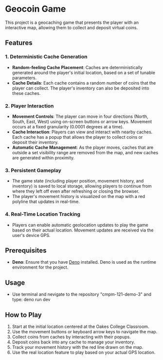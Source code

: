 # Geocoin Game

This project is a geocaching game that presents the player with an interactive map, allowing them to collect and deposit virtual coins.

## Features

### 1. Deterministic Cache Generation
- **Random-feeling Cache Placement**: Caches are deterministically generated around the player's initial location, based on a set of tunable parameters.
- **Cache Details**: Each cache contains a random number of coins that the player can collect. The player's inventory can also be deposited into these caches.

### 2. Player Interaction
- **Movement Controls**: The player can move in four directions (North, South, East, West) using on-screen buttons or arrow keys. Movement occurs at a fixed granularity (0.0001 degrees at a time).
- **Cache Interaction**: Players can view and interact with nearby caches. Each cache has a popup that allows the player to collect coins or deposit their inventory.
- **Automatic Cache Management**: As the player moves, caches that are outside a set visibility range are removed from the map, and new caches are generated within proximity.

### 3. Persistent Gameplay
- The game state (including player position, movement history, and inventory) is saved to local storage, allowing players to continue from where they left off even after refreshing or closing the browser.
- The player's movement history is visualized on the map with a red polyline that updates in real-time.

### 4. Real-Time Location Tracking
- Players can enable automatic geolocation updates to play the game based on their actual location. Movement updates are received via the user's device GPS.


## Prerequisites
- **Deno**: Ensure that you have [Deno](https://deno.land) installed. Deno is used as the runtime environment for the project.


## Usage
- Use terminal and nevigate to the repository "cmpm-121-demo-3" and type: deno run dev


## How to Play
1. Start at the initial location centered at the Oakes College Classroom.
2. Use the movement buttons or keyboard arrow keys to navigate the map.
3. Collect coins from caches by interacting with their popups.
4. Deposit coins back into any cache to manage your inventory.
5. Track your movement history with the red line drawn on the map.
6. Use the real location feature to play based on your actual GPS location.
